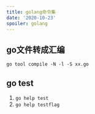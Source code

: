 ```yaml
---
title: golang命令集
date: '2020-10-23'
spoiler: golang
---
```

## go文件转成汇编

`go tool compile -N -l -S xx.go`

## go test

1. `go help test`
1. `go help testflag`
